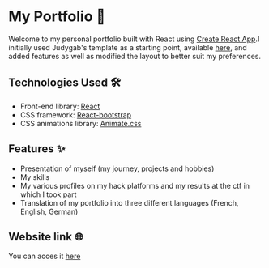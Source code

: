 # My Portfolio 🚀

Welcome to my personal portfolio built with React using [Create React App](https://github.com/facebook/create-react-app).I initially used Judygab's template as a starting point, available [here](https://github.com/judygab/web-dev-projects/tree/main/personal-portfolio), and added features as well as modified the layout to better suit my preferences.


## Technologies Used 🛠️

- Front-end library: [React](https://reactjs.org/)
- CSS framework: [React-bootstrap](https://react-bootstrap.github.io/)
- CSS animations library: [Animate.css](https://animate.style/)

## Features ✨

- Presentation of myself (my journey, projects and hobbies)
- My skills
- My various profiles on my hack platforms and my results at the ctf in which I took part
- Translation of my portfolio into three different languages (French, English, German)

## Website link 🌐

You can acces it [here](https://www.myriamouraou.com/)
